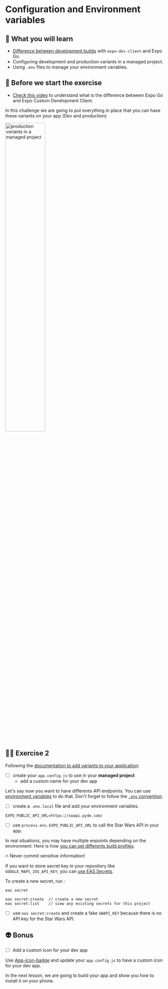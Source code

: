 # Configuration and Environment variables

## 📡 What you will learn

- [Difference between development builds](https://blog.expo.dev/development-builds-are-out-of-preview-7e5b1979f84b) with `expo-dev-client` and Expo Go.
- Configuring development and production variants in a managed project.
- Using `.env` files to manage your environment variables.

## 👾 Before we start the exercise

- [Check this video](https://www.youtube.com/watch?v=Iw8FAUftJFU) to understand what is the difference between Expo Go and Expo Custom Development Client.

In this challenge we are going to put everything in place that you can have these variants on your app (Dev and production)

<img src="https://raw.githubusercontent.com/flexbox/react-native-workshop/main/challenges/release/dev-prod-variant.jpeg" alt="production variants in a managed project" width="50%" height="50%" />

## 👨‍🚀 Exercise 2

Following the [documentation to add variants to your application](https://docs.expo.dev/build-reference/variants/#example-configuring-development-and-production-variants-in):

- [ ] create your `app.config.js` to use in your **managed project**
  - add a custom name for your dev app

Let's say now you want to have differents API endpoints. You can use [environment variables](https://docs.expo.dev/guides/environment-variables/) to do that. Don't forget to follow the [`.env` convention](https://github.com/bkeepers/dotenv/blob/c6e583a/README.md#what-other-env-files-can-i-use).

- [ ] create a `.env.local` file and add your environment variables.

```console
EXPO_PUBLIC_API_URL=https://swapi.py4e.com/
```

- [ ] use `process.env.EXPO_PUBLIC_API_URL` to call the Star Wars API in your app.

In real situations, you may have multiple enpoints depending on the environment. Here is how [you can set differents build profiles](https://docs.expo.dev/build-reference/variables/#setting-plaintext-environment-variables-in-easjson).

🔥 Never commit sensitive information!

If you want to store secret key in your repository like `GOOGLE_MAPS_IOS_API_KEY`, you can [use EAS Secrets](https://docs.expo.dev/build-reference/variables/#using-secrets-in-environment-variables).

To create a new secret, run :

```console
eas secret
```

```console
eas secret:create  // create a new secret
eas secret:list    // view any existing secrets for this project
```

- [ ] use `eas secret:create` and create a fake `SWAPI_KEY` because there is no API key for the Star Wars API.

## 👽 Bonus

- [ ] Add a custom icon for your dev app

Use [App-icon-badge](https://github.com/obytes/app-icon-badge) and update your `app.config.js` to have a custom icon for your dev app.

In the next lesson, we are going to build your app and show you how to install it on your phone.
